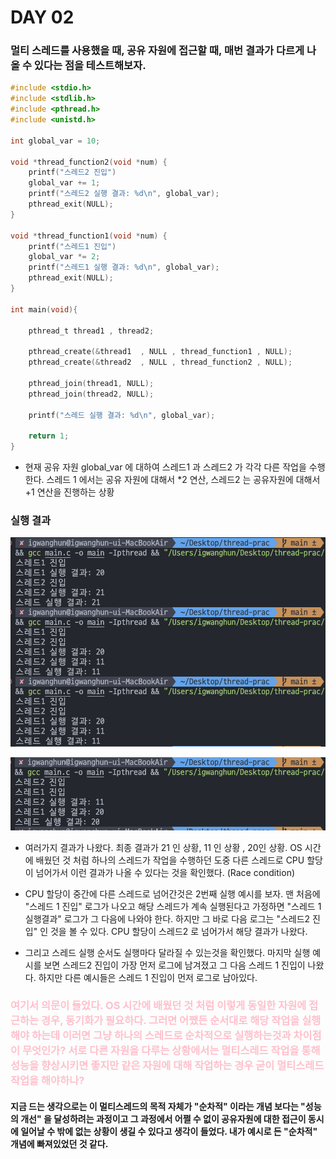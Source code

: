 # DAY 02

### 멀티 스레드를 사용했을 때, 공유 자원에 접근할 때, 매번 결과가 다르게 나올 수 있다는 점을 테스트해보자.

```c
#include <stdio.h>
#include <stdlib.h>
#include <pthread.h>
#include <unistd.h>

int global_var = 10;

void *thread_function2(void *num) {
    printf("스레드2 진입")
    global_var += 1;
    printf("스레드2 실행 결과: %d\n", global_var);
    pthread_exit(NULL);
}

void *thread_function1(void *num) {
    printf("스레드1 진입")
    global_var *= 2;
    printf("스레드1 실행 결과: %d\n", global_var);
    pthread_exit(NULL);
}

int main(void){
    
    pthread_t thread1 , thread2;

    pthread_create(&thread1  , NULL , thread_function1 , NULL);
    pthread_create(&thread2  , NULL , thread_function2 , NULL);

    pthread_join(thread1, NULL);
    pthread_join(thread2, NULL);
    
    printf("스레드 실행 결과: %d\n", global_var);

    return 1;
}
```

- 현재 공유 자원 global_var 에 대하여 스레드1 과 스레드2 가 각각 다른 작업을 수행한다. 스레드 1 에서는 공유 자원에 대해서 *2 연산, 스레드2 는 공유자원에 대해서 +1 연산을 진행하는 상황

### 실행 결과

![Alt text](image-2.png)

![Alt text](image-3.png)

- 여러가지 결과가 나왔다. 최종 결과가 21 인 상황, 11 인 상황 , 20인 상황. OS 시간에 배웠던 것 처럼 하나의 스레드가 작업을 수행하던 도중 다른 스레드로 CPU 할당이 넘어가서 이런 결과가 나올 수 있다는 것을 확인했다. (Race condition)

- CPU 할당이 중간에 다른 스레드로 넘어간것은 2번째 실행 예시를 보자. 맨 처음에 "스레드 1 진입" 로그가 나오고 해당 스레드가 계속 실행된다고 가정하면 "스레드 1 실행결과" 로그가 그 다음에 나와야 한다. 하지만 그 바로 다음 로그는 "스레드2 진입" 인 것을 볼 수 있다. CPU 할당이 스레드2 로 넘어가서 해당 결과가 나왔다.

- 그리고 스레드 실행 순서도 실행마다 달라질 수 있는것을 확인했다. 마지막 실행 예시를 보면 스레드2 진입이 가장 먼저 로그에 남겨졌고 그 다음 스레드 1 진입이 나왔다. 하지만 다른 예시들은 스레드 1 진입이 먼저 로그로 남아있다.

### <span style="color:pink"> 여기서 의문이 들었다. OS 시간에 배웠던 것 처럼 이렇게 동일한 자원에 접근하는 경우, 동기화가 필요하다. 그러면 어쨌든 순서대로 해당 작업을 실행해야 하는데 이러면 그냥 하나의 스레드로 순차적으로 실행하는것과 차이점이 무엇인가? 서로 다른 자원을 다루는 상황에서는 멀티스레드 작업을 통해 성능을 향상시키면 좋지만 같은 자원에 대해 작업하는 경우 굳이 멀티스레드 작업을 해야하나? 

#### 지금 드는 생각으로는 이 멀티스레드의 목적 자체가 "순차적" 이라는 개념 보다는 "성능의 개선" 을 달성하려는 과정이고 그 과정에서 어쩔 수 없이 공유자원에 대한 접근이 동시에 일어날 수 밖에 없는 상황이 생길 수 있다고 생각이 들었다. 내가 예시로 든 "순차적" 개념에 빠져있었던 것 같다.